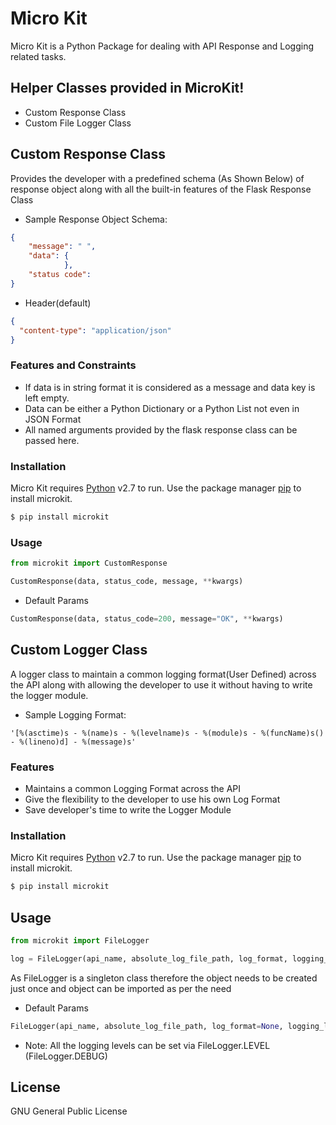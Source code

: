 # Micro Kit

Micro Kit is a Python Package for dealing with API Response and Logging related tasks.


## Helper Classes provided in MicroKit!

  - Custom Response Class
  - Custom File Logger Class

##  Custom Response Class
Provides the developer with a predefined schema (As Shown Below) of response object along with all the built-in features of the Flask Response Class

- Sample Response Object Schema:
```json
{
    "message": " ",
    "data": {
            },
    "status code": 
}
```
  - Header(default)
```json
{
  "content-type": "application/json"
}
```
### Features and Constraints

  - If data is in string format it is considered as a message and data key is left empty.
  - Data can be either a Python Dictionary or a Python List not even in JSON Format
  - All named arguments provided by the flask response class can be passed here.


### Installation

Micro Kit requires [Python](https://python.org/) v2.7 to run.
Use the package manager [pip](https://pip.pypa.io/en/stable/) to install microkit.


```sh
$ pip install microkit
```
### Usage

```python
from microkit import CustomResponse

CustomResponse(data, status_code, message, **kwargs)
```
- Default Params
```python
CustomResponse(data, status_code=200, message="OK", **kwargs)
```

##  Custom Logger Class
A logger class to maintain a common logging format(User Defined) across the API along with allowing the developer to use it without having to write the logger module.

- Sample Logging Format:
```
'[%(asctime)s - %(name)s - %(levelname)s - %(module)s - %(funcName)s() - %(lineno)d] - %(message)s'
```

### Features 

  - Maintains a common Logging Format across the API
  - Give the flexibility to the developer to use his own Log Format 
  - Save developer's time to write the Logger Module

### Installation

Micro Kit requires [Python](https://python.org/) v2.7 to run.
Use the package manager [pip](https://pip.pypa.io/en/stable/) to install microkit.


```sh
$ pip install microkit
```
## Usage

```python
from microkit import FileLogger

log = FileLogger(api_name, absolute_log_file_path, log_format, logging_level).logger()
```
As FileLogger is a singleton class therefore the object needs to be created just once and object can be imported as per the need 
- Default Params
```python
FileLogger(api_name, absolute_log_file_path, log_format=None, logging_level=INFO)
```
- Note: All the logging levels can be set via FileLogger.LEVEL (FileLogger.DEBUG)

License
----

GNU General Public License
